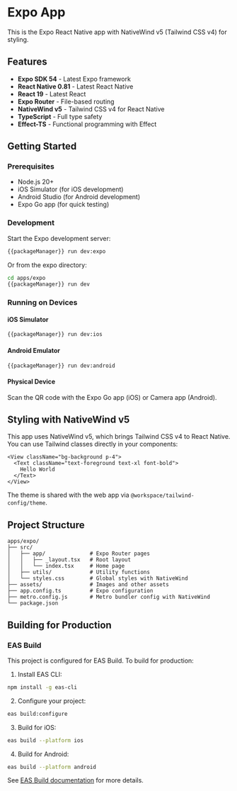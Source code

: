 # Expo App

This is the Expo React Native app with NativeWind v5 (Tailwind CSS v4) for styling.

## Features

- **Expo SDK 54** - Latest Expo framework
- **React Native 0.81** - Latest React Native
- **React 19** - Latest React
- **Expo Router** - File-based routing
- **NativeWind v5** - Tailwind CSS v4 for React Native
- **TypeScript** - Full type safety
- **Effect-TS** - Functional programming with Effect

## Getting Started

### Prerequisites

- Node.js 20+
- iOS Simulator (for iOS development)
- Android Studio (for Android development)
- Expo Go app (for quick testing)

### Development

Start the Expo development server:

```bash
{{packageManager}} run dev:expo
```

Or from the expo directory:

```bash
cd apps/expo
{{packageManager}} run dev
```

### Running on Devices

#### iOS Simulator

```bash
{{packageManager}} run dev:ios
```

#### Android Emulator

```bash
{{packageManager}} run dev:android
```

#### Physical Device

Scan the QR code with the Expo Go app (iOS) or Camera app (Android).

## Styling with NativeWind v5

This app uses NativeWind v5, which brings Tailwind CSS v4 to React Native. You can use Tailwind classes directly in your components:

```tsx
<View className="bg-background p-4">
  <Text className="text-foreground text-xl font-bold">
    Hello World
  </Text>
</View>
```

The theme is shared with the web app via `@workspace/tailwind-config/theme`.

## Project Structure

```
apps/expo/
├── src/
│   ├── app/              # Expo Router pages
│   │   ├── _layout.tsx   # Root layout
│   │   └── index.tsx     # Home page
│   ├── utils/            # Utility functions
│   └── styles.css        # Global styles with NativeWind
├── assets/               # Images and other assets
├── app.config.ts         # Expo configuration
├── metro.config.js       # Metro bundler config with NativeWind
└── package.json
```

## Building for Production

### EAS Build

This project is configured for EAS Build. To build for production:

1. Install EAS CLI:

```bash
npm install -g eas-cli
```

2. Configure your project:

```bash
eas build:configure
```

3. Build for iOS:

```bash
eas build --platform ios
```

4. Build for Android:

```bash
eas build --platform android
```

See [EAS Build documentation](https://docs.expo.dev/build/introduction/) for more details.

